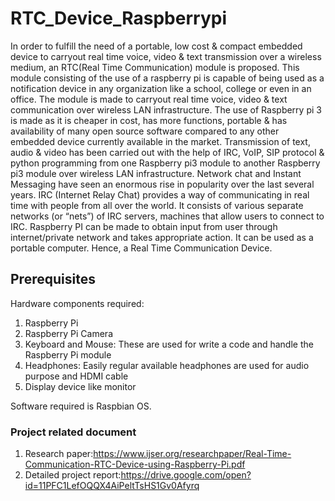 # RTC_Device_Raspberrypi
In order to fulfill the need of a portable, low cost & compact embedded device to carryout real time voice, video & text transmission over a wireless medium, an RTC(Real Time Communication) module is proposed. This module consisting of the use of a raspberry pi is capable of being used as a notification device in any organization like a school, college or even in an office. The module is made to carryout real time voice, video & text communication over wireless LAN infrastructure. The use of Raspberry pi 3 is made as it is cheaper in cost, has more functions, portable & has availability of many open source software compared to any other embedded device currently available in the market. Transmission of text, audio & video has been carried out with the help of IRC, VoIP, SIP protocol & python programming  from one Raspberry pi3 module to another Raspberry pi3 module over wireless LAN infrastructure.
Network chat and Instant Messaging have seen an enormous rise in popularity over the last several years. IRC (Internet Relay Chat) provides  a way of communicating in real time with people from all over the world. It consists of various separate networks (or “nets”) of IRC servers, machines that allow users to connect to IRC. Raspberry PI can be made to obtain input from user through internet/private  network and takes appropriate action. It can be used as a portable computer. Hence,  a Real Time Communication Device.

## Prerequisites

Hardware components required:
1) Raspberry Pi 
2) Raspberry Pi Camera
3) Keyboard and Mouse: These are used for write a code and handle the Raspberry Pi module
4) Headphones: Easily regular available headphones are used for audio purpose and HDMI cable
5) Display device like monitor

Software required is Raspbian OS.


###  Project related document

1. Research paper:https://www.ijser.org/researchpaper/Real-Time-Communication-RTC-Device-using-Raspberry-Pi.pdf
2. Detailed project report:https://drive.google.com/open?id=11PFC1LefOQQX4AiPeltTsHS1Gv0Afyrq
